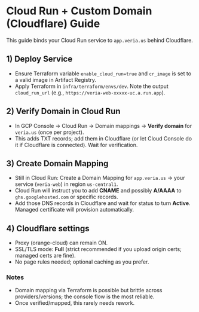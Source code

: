 # Cloud Run + Custom Domain (Cloudflare) Guide

This guide binds your Cloud Run service to `app.veria.us` behind Cloudflare.

## 1) Deploy Service
- Ensure Terraform variable `enable_cloud_run=true` and `cr_image` is set to a valid image in Artifact Registry.
- Apply Terraform in `infra/terraform/envs/dev`. Note the output `cloud_run_url` (e.g., `https://veria-web-xxxxx-uc.a.run.app`).

## 2) Verify Domain in Cloud Run
- In GCP Console → Cloud Run → Domain mappings → **Verify domain** for `veria.us` (once per project).
- This adds TXT records; add them in Cloudflare (or let Cloud Console do it if Cloudflare is connected). Wait for verification.

## 3) Create Domain Mapping
- Still in Cloud Run: Create a Domain Mapping for `app.veria.us` → your service (`veria-web`) in region `us-central1`.
- Cloud Run will instruct you to add **CNAME** and possibly **A/AAAA** to `ghs.googlehosted.com` or specific records.
- Add those DNS records in Cloudflare and wait for status to turn **Active**. Managed certificate will provision automatically.

## 4) Cloudflare settings
- Proxy (orange-cloud) can remain ON.
- SSL/TLS mode: **Full** (strict recommended if you upload origin certs; managed certs are fine).
- No page rules needed; optional caching as you prefer.

### Notes
- Domain mapping via Terraform is possible but brittle across providers/versions; the console flow is the most reliable.
- Once verified/mapped, this rarely needs rework.
